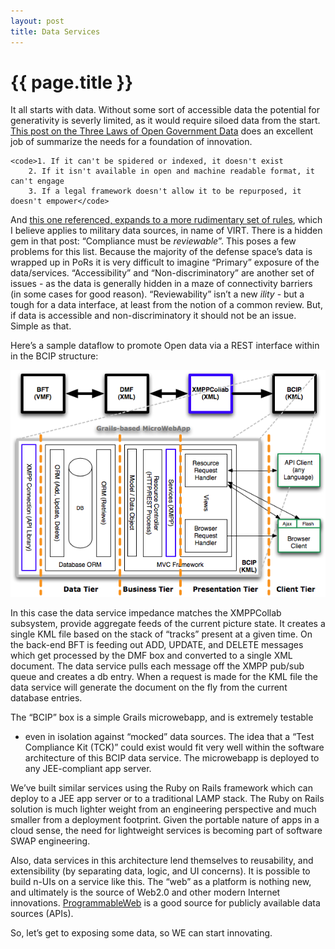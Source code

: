 ```yaml
---
layout: post
title: Data Services
---
```


{{ page.title }}
================

It all starts with data. Without some sort of accessible data the
potential for generativity is severly limited, as it would require
siloed data from the start. [This post on the Three Laws of Open
Government
Data](http://eaves.ca/2009/09/30/three-law-of-open-government-data/)
does an excellent job of summarize the needs for a foundation of
innovation.

    <code>1. If it can't be spidered or indexed, it doesn't exist
        2. If it isn't available in open and machine readable format, it can't engage
        3. If a legal framework doesn't allow it to be repurposed, it doesn't empower</code>

And [this one referenced, expands to a more rudimentary set of
rules](http://resource.org/8_principles.html), which I believe applies
to military data sources, in name of VIRT. There is a hidden gem in that
post: “Compliance must be *reviewable*”. This poses a few problems for
this list. Because the majority of the defense space’s data is wrapped
up in PoRs it is very difficult to imagine “Primary” exposure of the
data/services. “Accessibility” and “Non-discriminatory” are another set
of issues - as the data is generally hidden in a maze of connectivity
barriers (in some cases for good reason). “Reviewability” isn’t a new
*ility* - but a tough for a data interface, at least from the notion of
a common review. But, if data is accessible and non-discriminatory it
<span class="underline">should not</span> be an issue. Simple as that.

Here’s a sample dataflow to promote Open data via a REST interface
within in the BCIP structure:

![](/images/BCIP_Data_Service_Concept.png)

In this case the data service impedance matches the XMPPCollab
subsystem, provide aggregate feeds of the current picture state. It
creates a single KML file based on the stack of “tracks” present at a
given time. On the back-end BFT is feeding out ADD, UPDATE, and DELETE
messages which get processed by the DMF box and converted to a single
XML document. The data service pulls each message off the XMPP pub/sub
queue and creates a db entry. When a request is made for the KML file
the data service will generate the document on the fly from the current
database entries.

The “BCIP” box is a simple Grails microwebapp, and is extremely testable
- even in isolation against “mocked” data sources. The idea that a “Test
Compliance Kit (TCK)” could exist would fit very well within the
software architecture of this BCIP data service. The microwebapp is
deployed to any JEE-compliant app server.

We’ve built similar services using the Ruby on Rails framework which can
deploy to a JEE app server or to a traditional LAMP stack. The Ruby on
Rails solution is much lighter weight from an engineering perspective
and much smaller from a deployment footprint. Given the portable nature
of apps in a cloud sense, the need for lightweight services is becoming
part of software SWAP engineering.

Also, data services in this architecture lend themselves to reusability,
and extensibility (by separating data, logic, and UI concerns). It is
possible to build n-UIs on a service like this. The “web” as a platform
is nothing new, and ultimately is the source of Web2.0 and other modern
Internet innovations. [ProgrammableWeb](http://www.programmableweb.com/)
is a good source for publicly available data sources (APIs).

So, let’s get to exposing some data, so <span
class="underline">WE</span> can start innovating.
